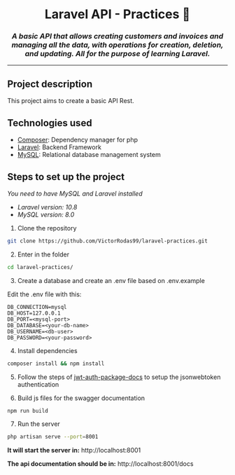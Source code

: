 <div align="center">

# Laravel API - Practices 🌱

<h3 style="font-style: italic">A basic API that allows creating customers and invoices and managing all the data, with operations for creation, deletion, and updating. All for the purpose of learning Laravel.</h3>

<hr>

</div>

## Project description

This project aims to create a basic API Rest.

## Technologies used
- [Composer](https://getcomposer.org/): Dependency manager for php
- [Laravel](https://laravel.com/): Backend Framework
- [MySQL](https://www.mysql.com/): Relational database management system

## Steps to set up the project

_You need to have MySQL and Laravel installed_
- _Laravel version: 10.8_
- _MySQL version: 8.0_

1. Clone the repository

```bash
git clone https://github.com/VictorRodas99/laravel-practices.git
```

2. Enter in the folder

```bash
cd laravel-practices/
```

3. Create a database and create an .env file based on .env.example

Edit the .env file with this:

```
DB_CONNECTION=mysql
DB_HOST=127.0.0.1
DB_PORT=<mysql-port>
DB_DATABASE=<your-db-name>
DB_USERNAME=<db-user>
DB_PASSWORD=<your-password>
```

4. Install dependencies

```bash
composer install && npm install
```

5. Follow the steps of [jwt-auth-package-docs](https://jwt-auth.readthedocs.io/en/develop/laravel-installation/) to setup the jsonwebtoken authentication

6. Build js files for the swagger documentation

```bash
npm run build
```

7. Run the server

```bash
php artisan serve --port=8001
```

__It will start the server in:__ http://localhost:8001

__The api documentation should be in:__ http://localhost:8001/docs
